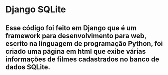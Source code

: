 # Django SQLite
## Esse código foi feito em Django que é um framework para desenvolvimento para web, escrito na linguagem de programação Python, foi criado uma página em html que exibe várias informações de filmes cadastrados no banco de dados SQLite.

